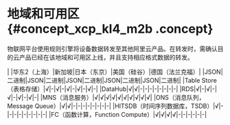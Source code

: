 # 地域和可用区 {#concept_xcp_kl4_m2b .concept}

物联网平台使用规则引擎将设备数据转发至其他阿里云产品。在转发时，需确认目的云产品已经在该地域和可用区上线，并且支持相应格式数据的转发。

| |华东2（上海）|新加坡|日本（东京）|美国（硅谷）|德国（法兰克福）|
|JSON|二进制|JSON|二进制|JSON|二进制|JSON|二进制|JSON|二进制|
|Table Store（表格存储）|√|-|√|-|√|-|√|-|√|-|
|DataHub|√|√|-|-|-|-|-|-|-|-|
|RDS|√|-|√|-|√|-|√|-|√|-|
|MNS（消息服务）|√|√|√|√|√|√|√|√|√|√|
|ONS（消息队列，Message Queue）|√|√|-|-|-|-|-|-|-|-|
|HITSDB（时间序列数据库，TSDB）|√|-|-|-|-|-|-|-|-|-|
|FC（函数计算，Function Compute）|√|√|√|√|-|-|-|-|-|-|

